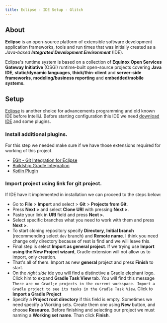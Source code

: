 ```yaml
---
title: Eclipse - IDE Setup - Glitch
---
```


## About

**Eclipse** is an open-source platform of extensible software development application frameworks, tools and run times that was initially created as a _Java-based **Integrated Development Environment**_ (IDE). 

Eclipse's runtime system is based on a collection of **Equinox Open Services Gateway Initiative** (OSGi) runtime-built open-source projects covering **Java IDE**, **static/dynamic languages**, **thick/thin-client** and **server-side frameworks**, **modeling/business reporting** and **embedded/mobile systems**.

## Setup
[Eclipse](https://www.eclipse.org) is another choice for advancements programming and old known IDE before IntelliJ.
Before starting configuration this IDE we need [download IDE](https://www.eclipse.org/downloads/) and some plugins.

### Install additional plugins.
	
For this step we needed make sure if we have those extensions required for working of this project.
- [EGit - Git Integration for Eclipse](https://marketplace.eclipse.org/content/egit-git-integration-eclipse)
- [Buildship Gradle Integration](https://marketplace.eclipse.org/content/buildship-gradle-integration)
- [Kotlin Plugin](https://marketplace.eclipse.org/content/kotlin-plugin-eclipse)
	
### Import project using link for git project.
If IDE have it implemented in installation we can proceed to the steps below:
	
- Go to **File** > **Import**  and  select > **Git** > **Projects from Git**.
- Press **Next >** and select **Clone URI** with pressing **Next >**.
- Paste your link in **URI** field and press **Next >**.
- Select specific branches what you need to work with them and press **Next >**.
- To start cloning repository specify **Directory**, **Initial branch** (recommending select `dev` branch) and **Remote name**. I think you need change only directory because of rest is find and we will leave this.
- Final step is select **Import as general project**. If we trying use **Import using the New Project wizard**, Gradle extension will not allow us to import, only creation.
- That's all of them. Import as new **general** project and press **Finish** to start.
- On the *right side* ide you will find a distinctive a Gradle elephant logo. Click him to expand **Gradle Task View** tab. You will find this message `There are no Gradl;e projects in the current workspace. Import a Gradle project to see its tasks in the Gradle Task View`. Click to **Import a Gradle Project**
- Specify a **Project root directory** if this field is empty. Sometimes we need specify a Working sets. Create them one using **New** button, and choose **Resource**. Before finishing and selecting our project we must naming a **Working set name**. Than click **Finish**.
	
